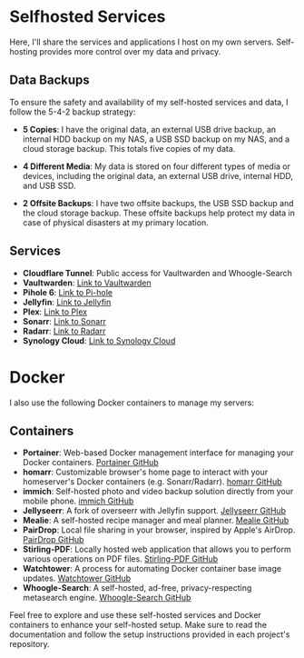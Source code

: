 # Selfhosted Services

Here, I'll share the services and applications I host on my own servers.
Self-hosting provides more control over my data and privacy.

## Data Backups

To ensure the safety and availability of my self-hosted services and data, I follow the 5-4-2 backup strategy:

- **5 Copies**: I have the original data, an external USB drive backup, an internal HDD backup on my NAS, a USB SSD backup on my NAS, and a cloud storage backup. This totals five copies of my data.

- **4 Different Media**: My data is stored on four different types of media or devices, including the original data, an external USB drive, internal HDD, and USB SSD.

- **2 Offsite Backups**: I have two offsite backups, the USB SSD backup and the cloud storage backup. These offsite backups help protect my data in case of physical disasters at my primary location.

## Services

- **Cloudflare Tunnel**: Public access for Vaultwarden and Whoogle-Search
- **Vaultwarden**: [Link to Vaultwarden](https://github.com/dani-garcia/vaultwarden)
- **Pihole 6**: [Link to Pi-hole](https://pi-hole.net/)
- **Jellyfin**: [Link to Jellyfin](https://jellyfin.org/)
- **Plex**: [Link to Plex](https://www.plex.tv/)
- **Sonarr**: [Link to Sonarr](https://sonarr.tv/)
- **Radarr**: [Link to Radarr](https://radarr.video/)
- **Synology Cloud**: [Link to Synology Cloud](https://www.synology.com/en-global/dsm/packages/Synology_Cloud)

# Docker

I also use the following Docker containers to manage my servers:

## Containers

- **Portainer**: Web-based Docker management interface for managing your Docker containers. [Portainer GitHub](https://github.com/portainer/portainer)
- **homarr**: Customizable browser's home page to interact with your homeserver's Docker containers (e.g. Sonarr/Radarr). [homarr GitHub](https://github.com/ajnart/homarr)
- **immich**: Self-hosted photo and video backup solution directly from your mobile phone. [immich GitHub](https://github.com/immich-app/immich)
- **Jellyseerr**: A fork of overseerr with Jellyfin support. [Jellyseerr GitHub](https://github.com/Fallenbagel/jellyseerr)
- **Mealie**: A self-hosted recipe manager and meal planner. [Mealie GitHub](https://github.com/mealie-recipes/mealie)
- **PairDrop**: Local file sharing in your browser, inspired by Apple's AirDrop. [PairDrop GitHub](https://github.com/schlagmichdoch/PairDrop)
- **Stirling-PDF**: Locally hosted web application that allows you to perform various operations on PDF files. [Stirling-PDF GitHub](https://github.com/Frooodle/Stirling-PDF)
- **Watchtower**: A process for automating Docker container base image updates. [Watchtower GitHub](https://github.com/containrrr/watchtower)
- **Whoogle-Search**: A self-hosted, ad-free, privacy-respecting metasearch engine. [Whoogle-Search GitHub](https://github.com/benbusby/whoogle-search)

Feel free to explore and use these self-hosted services and Docker containers to enhance your self-hosted setup. Make sure to read the documentation and follow the setup instructions provided in each project's repository.
